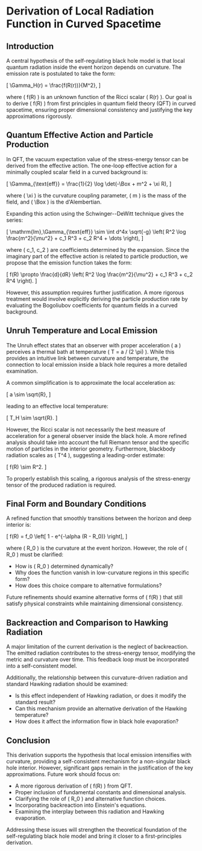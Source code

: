 # Derivation of Local Radiation Function in Curved Spacetime

## Introduction

A central hypothesis of the self-regulating black hole model is that local quantum radiation inside the event horizon depends on curvature. The emission rate is postulated to take the form:

\[ \Gamma_H(r) = \frac{f(R(r))}{M^2}, \]

where \( f(R) \) is an unknown function of the Ricci scalar \( R(r) \). Our goal is to derive \( f(R) \) from first principles in quantum field theory (QFT) in curved spacetime, ensuring proper dimensional consistency and justifying the key approximations rigorously.

## Quantum Effective Action and Particle Production

In QFT, the vacuum expectation value of the stress-energy tensor can be derived from the effective action. The one-loop effective action for a minimally coupled scalar field in a curved background is:

\[ \Gamma_{\text{eff}} = \frac{1}{2} \log \det(-\Box + m^2 + \xi R), \]

where \( \xi \) is the curvature coupling parameter, \( m \) is the mass of the field, and \( \Box \) is the d'Alembertian.

Expanding this action using the Schwinger--DeWitt technique gives the series:

\[ \mathrm{Im}\,\Gamma_{\text{eff}} \sim \int d^4x \sqrt{-g} \left( R^2 \log \frac{m^2}{\mu^2} + c_1 R^3 + c_2 R^4 + \dots \right), \]

where \( c_1, c_2 \) are coefficients determined by the expansion. Since the imaginary part of the effective action is related to particle production, we propose that the emission function takes the form:

\[ f(R) \propto \frac{d}{dR} \left( R^2 \log \frac{m^2}{\mu^2} + c_1 R^3 + c_2 R^4 \right). \]

However, this assumption requires further justification. A more rigorous treatment would involve explicitly deriving the particle production rate by evaluating the Bogoliubov coefficients for quantum fields in a curved background. 

## Unruh Temperature and Local Emission

The Unruh effect states that an observer with proper acceleration \( a \) perceives a thermal bath at temperature \( T = a / (2 \pi) \). While this provides an intuitive link between curvature and temperature, the connection to local emission inside a black hole requires a more detailed examination.

A common simplification is to approximate the local acceleration as:

\[ a \sim \sqrt{R}, \]

leading to an effective local temperature:

\[ T_H \sim \sqrt{R}. \]

However, the Ricci scalar is not necessarily the best measure of acceleration for a general observer inside the black hole. A more refined analysis should take into account the full Riemann tensor and the specific motion of particles in the interior geometry. Furthermore, blackbody radiation scales as \( T^4 \), suggesting a leading-order estimate:

\[ f(R) \sim R^2. \]

To properly establish this scaling, a rigorous analysis of the stress-energy tensor of the produced radiation is required.

## Final Form and Boundary Conditions

A refined function that smoothly transitions between the horizon and deep interior is:

\[ f(R) = f_0 \left[ 1 - e^{-\alpha (R - R_0)} \right], \]

where \( R_0 \) is the curvature at the event horizon. However, the role of \( R_0 \) must be clarified:

- How is \( R_0 \) determined dynamically?
- Why does the function vanish in low-curvature regions in this specific form?
- How does this choice compare to alternative formulations?

Future refinements should examine alternative forms of \( f(R) \) that still satisfy physical constraints while maintaining dimensional consistency.

## Backreaction and Comparison to Hawking Radiation

A major limitation of the current derivation is the neglect of backreaction. The emitted radiation contributes to the stress-energy tensor, modifying the metric and curvature over time. This feedback loop must be incorporated into a self-consistent model. 

Additionally, the relationship between this curvature-driven radiation and standard Hawking radiation should be examined:

- Is this effect independent of Hawking radiation, or does it modify the standard result?
- Can this mechanism provide an alternative derivation of the Hawking temperature?
- How does it affect the information flow in black hole evaporation?

## Conclusion

This derivation supports the hypothesis that local emission intensifies with curvature, providing a self-consistent mechanism for a non-singular black hole interior. However, significant gaps remain in the justification of the key approximations. Future work should focus on:

- A more rigorous derivation of \( f(R) \) from QFT.
- Proper inclusion of fundamental constants and dimensional analysis.
- Clarifying the role of \( R_0 \) and alternative function choices.
- Incorporating backreaction into Einstein's equations.
- Examining the interplay between this radiation and Hawking evaporation.

Addressing these issues will strengthen the theoretical foundation of the self-regulating black hole model and bring it closer to a first-principles derivation.
